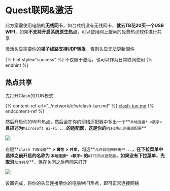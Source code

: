# Quest联网&激活

此方案需使用电脑的**无线网卡**，如台式机没有无线网卡，**就去TB花20买一个USB WIFI**，如果**不支持开启系统原生热点**，可以使用网上搜索的免费热点软件进行共享

激活头显需要你的**梯子线路支持UDP转发**，否则头显无法更新固件‌

{% hint style="success" %}
不仅限于激活，也可以作为日常联网使用
{% endhint %}

## 热点共享 <a href="#re-dian-gong-xiang" id="re-dian-gong-xiang"></a>

先打开Clash的TUN模式

{% content-ref url="../network/cfw/clash-tun.md" %}
[clash-tun.md](../network/cfw/clash-tun.md)
{% endcontent-ref %}

然后开启你的WIFI热点，然后会在你的网络适配器中多出一个**`本地连接* <数字>`**且描述为**`Microsoft Wi-Fi ...`**的适配器，这是你的**`WIFI热点网络适配器`**

​![](https://cdn.jsdelivr.net/gh/EYW-015/Oculus-guide-China/img/clash/clash9.png)‌

右键**`clash TUN设备`** **>** **`属性`** **>** **`共享`**，勾选**`允许其他网络用户...`**，在下拉菜单中选择之前开启的名称为 **`本地连接* <数字>`** 的**`WIFI热点适配器`**，如果没有下拉菜单，先取消**`允许共享`**，保存关闭之后再回来打开​

![](https://cdn.jsdelivr.net/gh/EYW-015/Oculus-guide-China/img/clash/clash10.png)‌

设置完成，将你的头显连接至你的电脑WIFI热点，即可正常连接网络
